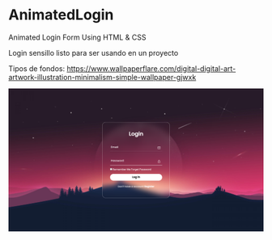 # AnimatedLogin
Animated Login Form Using HTML &amp; CSS

Login sensillo listo para ser usando en un proyecto

Tipos de fondos: https://www.wallpaperflare.com/digital-digital-art-artwork-illustration-minimalism-simple-wallpaper-gjwxk

![Previsualización del Login](/images/preview.png)
